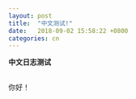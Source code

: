 ```yaml
---
layout: post
title:  "中文测试!"
date:   2018-09-02 15:58:22 +0800
categories: cn
---
```


**中文日志测试**

##

你好！